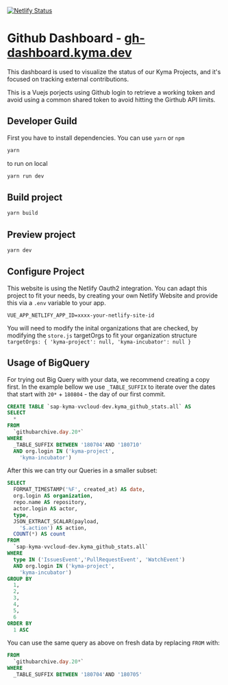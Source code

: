 [![Netlify Status](https://api.netlify.com/api/v1/badges/abaccdf7-03ab-41a7-98ed-cf8c378a67fc/deploy-status)](https://app.netlify.com/sites/kyma-gh-dashboard/deploys)

# Github Dashboard - [gh-dashboard.kyma.dev](https://gh-dashboard.kyma.dev/login)

This dashboard is used to visualize the status of our Kyma Projects, and it's focused on tracking external contributions.

This is a Vuejs porjects using Github login to retrieve a working token and avoid using a common shared token to avoid hitting the Girthub API limits.

## Developer Guild

First you have to install dependencies. You can use `yarn` or `npm`

```sh
yarn 
```

to run on local

```sh
yarn run dev

```


## Build project

```sh
yarn build
```

## Preview project

```sh
yarn dev
```

## Configure Project

This website is using the Netlify Oauth2 integration. You can adapt this project to fit your needs, by creating your own Netlify Website and provide this via a `.env` variable to your app.

```
VUE_APP_NETLIFY_APP_ID=xxxx-your-netlify-site-id
```

You will need to modify the inital organizations that are checked, by modifying the `store.js` targetOrgs to fit your organization structure `targetOrgs: { 'kyma-project': null, 'kyma-incubator': null }`


## Usage of BigQuery

For trying out Big Query with your data, we recommend creating a copy first. In the example bellow we use `_TABLE_SUFFIX` to iterate over the dates that start with `20*` + `180804` - the day of our first commit.

```sql
CREATE TABLE `sap-kyma-vvcloud-dev.kyma_github_stats.all` AS
SELECT
  *
FROM
  `githubarchive.day.20*`
WHERE
  _TABLE_SUFFIX BETWEEN '180704'AND '180710'
  AND org.login IN ('kyma-project',
    'kyma-incubator')

```

After this we can trty our Queries in a smaller subset:

```sql
SELECT
  FORMAT_TIMESTAMP('%F', created_at) AS date,
  org.login AS organization,
  repo.name AS repository,
  actor.login AS actor,
  type,
  JSON_EXTRACT_SCALAR(payload,
    '$.action') AS action,
  COUNT(*) AS count
FROM
  `sap-kyma-vvcloud-dev.kyma_github_stats.all`
WHERE
  type IN ('IssuesEvent','PullRequestEvent', 'WatchEvent')
  AND org.login IN ('kyma-project',
    'kyma-incubator')
GROUP BY
  1,
  2,
  3,
  4,
  5,
  6
ORDER BY
  1 ASC

```

You can use the same query as above on fresh data by replacing `FROM` with:
```SQL
FROM
  `githubarchive.day.20*`
WHERE
  _TABLE_SUFFIX BETWEEN '180704'AND '180705'
```